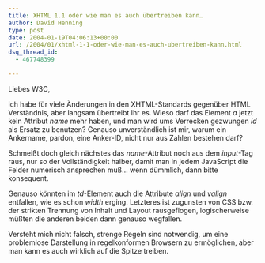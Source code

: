 ```yaml
---
title: XHTML 1.1 oder wie man es auch übertreiben kann…
author: David Henning
type: post
date: 2004-01-19T04:06:13+00:00
url: /2004/01/xhtml-1-1-oder-wie-man-es-auch-ubertreiben-kann.html
dsq_thread_id:
  - 467748399

---
```

Liebes W3C,

ich habe für viele Änderungen in den XHTML-Standards gegenüber HTML Verständnis, aber langsam übertreibt Ihr es. Wieso darf das Element _a_ jetzt kein Attribut _name_ mehr haben, und man wird ums Verrecken gezwungen _id_ als Ersatz zu benutzen? Genauso unverständlich ist mir, warum ein Ankername, pardon, eine Anker-ID, nicht nur aus Zahlen bestehen darf?
  
Schmeißt doch gleich nächstes das _name_-Attribut noch aus dem _input_-Tag raus, nur so der Vollständigkeit halber, damit man in jedem JavaScript die Felder numerisch ansprechen muß&#8230; wenn dümmlich, dann bitte konsequent.
  
Genauso könnten im _td_-Element auch die Attribute _align_ und _valign_ entfallen, wie es schon _width_ erging. Letzteres ist zugunsten von CSS bzw. der strikten Trennung von Inhalt und Layout rausgeflogen, logischerweise müßten die anderen beiden dann genauso wegfallen.

Versteht mich nicht falsch, strenge Regeln sind notwendig, um eine problemlose Darstellung in regelkonformen Browsern zu ermöglichen, aber man kann es auch wirklich auf die Spitze treiben.